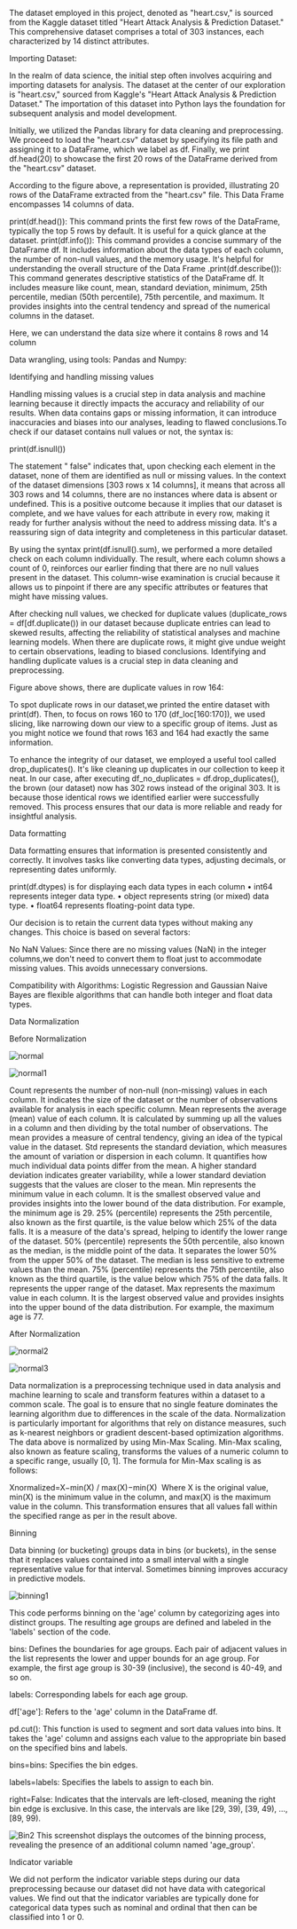 The dataset employed in this project, denoted as "heart.csv," is sourced from the Kaggle dataset titled "Heart Attack Analysis & Prediction Dataset." This comprehensive dataset comprises a total of 303 instances, each characterized by 14 distinct attributes.

Importing Dataset:

In the realm of data science, the initial step often involves acquiring and importing datasets for analysis. The dataset at the center of our exploration is "heart.csv," sourced from Kaggle's "Heart Attack Analysis & Prediction Dataset." The importation of this dataset into Python lays the foundation for subsequent analysis and model development.


Initially, we utilized the Pandas library for data cleaning and preprocessing. We proceed to load the "heart.csv" dataset by specifying its file path and assigning it to a DataFrame, which we label as df. Finally, we print df.head(20) to showcase the first 20 rows of the DataFrame derived from the "heart.csv" dataset.

According to the figure above, a representation is provided, illustrating 20 rows of the DataFrame extracted from the "heart.csv" file. This Data Frame encompasses 14 columns of data.

print(df.head()): This command prints the first few rows of the DataFrame, typically the top 5 rows by default. It is useful for a quick glance at the dataset.
print(df.info()): This command provides a concise summary of the DataFrame df. It includes information about the data types of each column, the number of non-null values, and the memory usage. It's helpful for understanding the overall structure of the Data Frame
.print(df.describe()): This command generates descriptive statistics of the DataFrame df. It includes measure like count, mean, standard deviation, minimum, 25th percentile, median (50th percentile), 75th percentile, and maximum. It provides insights into the central tendency and spread of the numerical columns in the dataset.

Here, we can understand the data size where it contains 8 rows and 14 column


Data wrangling, using tools: Pandas and Numpy:

Identifying and handling missing values

Handling missing values is a crucial step in data analysis and machine learning because it directly impacts the accuracy and reliability of our results. When data contains gaps or missing information, it can introduce inaccuracies and biases into our analyses, leading to flawed conclusions.To check if our dataset contains null values or not, the syntax is:

print(df.isnull())


The statement " false" indicates that, upon checking each element in the dataset, none of them are identified as null or missing values. In the context of the dataset dimensions [303 rows x 14 columns], it means that across all 303 rows and 14 columns, there are no instances where data is absent or undefined. This is a positive outcome because it implies that our dataset is complete, and we have values for each attribute in every row, making it ready for further analysis without the need to address missing data. It's a reassuring sign of data integrity and completeness in this particular dataset.



By using the syntax print(df.isnull().sum), we performed a more detailed check on each column individually. The result, where each column shows a count of 0, reinforces our earlier finding that there are no null values present in the dataset. This column-wise examination is crucial because it allows us to pinpoint if there are any specific attributes or features that might have missing values.





After checking null values, we checked for duplicate values (duplicate_rows = df[df.duplicate()) in our dataset because duplicate entries can lead to skewed results, affecting the reliability of statistical analyses and machine learning models. When there are duplicate rows, it might give undue weight to certain observations, leading to biased conclusions. Identifying and handling duplicate values is a crucial step in data cleaning and preprocessing.


Figure above shows, there are duplicate values in row 164:


To spot duplicate rows in our dataset,we printed the entire dataset with print(df). Then, to focus on rows 160 to 170 (df_loc[160:170]), we used slicing, like narrowing down our view to a specific group of items. Just as you might notice we found that rows 163 and 164 had exactly the same information.


To enhance the integrity of our dataset, we employed a useful tool called drop_duplicates(). It's like cleaning up duplicates in our collection to keep it neat. In our case, after executing df_no_duplicates = df.drop_duplicates(), the brown (our dataset) now has 302 rows instead of the original 303. It is because those identical rows we identified earlier were successfully removed. This process ensures that our data is more reliable and ready for insightful analysis.








Data formatting

Data formatting ensures that information is presented consistently and correctly. It involves tasks like converting data types, adjusting decimals, or representing dates uniformly.




print(df.dtypes) is for displaying each data types in each column
•	int64 represents integer data type.
•	object represents string (or mixed) data type.
•	float64 represents floating-point data type.

Our decision is to retain the current data types without making any changes. This choice is based on several factors:

No NaN Values:
Since there are no missing values (NaN) in the integer columns,we don't need to convert them to float just to accommodate missing values. This avoids unnecessary conversions.

Compatibility with Algorithms:
Logistic Regression and Gaussian Naive Bayes are flexible algorithms that can handle both integer and float data types.
 


Data Normalization


Before Normalization


![normal](https://drive.google.com/uc?id=1bWFi6qzlx0geIMe55Z9nkWM43fLjJggx)

![normal1](https://drive.google.com/uc?id=1_p-av6KrQkfz6afYKjxp-E8PRIB22BnW)





Count represents the number of non-null (non-missing) values in each column. It indicates the size of the dataset or the number of observations available for analysis in each specific column. 
Mean represents the average (mean) value of each column. It is calculated by summing up all the values in a column and then dividing by the total number of observations. The mean provides a measure of central tendency, giving an idea of the typical value in the dataset.
Std represents the standard deviation, which measures the amount of variation or dispersion in each column. It quantifies how much individual data points differ from the mean. A higher standard deviation indicates greater variability, while a lower standard deviation suggests that the values are closer to the mean.
Min represents the minimum value in each column. It is the smallest observed value and provides insights into the lower bound of the data distribution. For example, the minimum age is 29.
25% (percentile) represents the 25th percentile, also known as the first quartile, is the value below which 25% of the data falls. It is a measure of the data's spread, helping to identify the lower range of the dataset.
50% (percentile) represents the 50th percentile, also known as the median, is the middle point of the data. It separates the lower 50% from the upper 50% of the dataset. The median is less sensitive to extreme values than the mean.
75% (percentile) represents the 75th percentile, also known as the third quartile, is the value below which  75% of the data falls. It represents the upper range of the dataset.
Max represents the maximum value in each column. It is the largest observed value and provides insights into the upper bound of the data distribution. For example, the maximum age is 77.

After Normalization

![normal2](https://drive.google.com/uc?id=19mr4gJ-6HR-OQ5s_r9FIbgqjX_iM3spk)


![normal3](https://drive.google.com/uc?id=1tYnyfJkkCqKzj3_euwzWOEBjxEakOEVy)


Data normalization is a preprocessing technique used in data analysis and machine learning to scale and transform features within a dataset to a common scale. The goal is to ensure that no single feature dominates the learning algorithm due to differences in the scale of the data. Normalization is particularly important for algorithms that rely on distance measures, such as k-nearest neighbors or gradient descent-based optimization algorithms. The data above is normalized by using Min-Max Scaling. 
Min-Max scaling, also known as feature scaling, transforms the values of a numeric column to a specific range, usually [0, 1]. The formula for Min-Max scaling is as follows:

Xnormalized=X−min(X) / max(X)−min(X)
​
Where X is the original value, min(X) is the minimum value in the column, and max(X) is the maximum value in the column. This transformation ensures that all values fall within the specified range as per in the result above.

Binning

Data binning (or bucketing) groups data in bins (or buckets), in the sense that it replaces values contained into a small interval with a single representative value for that interval. Sometimes binning improves accuracy in predictive models.

![binning1](https://drive.google.com/uc?id=1T1veVSH_CPj7uC9DrBo4kk9GFSc_DPnx)




This code performs binning on the 'age' column by categorizing ages into distinct groups. The resulting age groups are defined and labeled in the 'labels' section of the code.

bins: Defines the boundaries for age groups. Each pair of adjacent values in the list represents the lower and upper bounds for an age group. For example, the first age group is 30-39 (inclusive), the second is 40-49, and so on.

labels: Corresponding labels for each age group.

df['age']: Refers to the 'age' column in the DataFrame df.

pd.cut(): This function is used to segment and sort data values into bins. It takes the 'age' column and assigns each value to the appropriate bin based on the specified bins and labels.

bins=bins: Specifies the bin edges.

labels=labels: Specifies the labels to assign to each bin.

right=False: Indicates that the intervals are left-closed, meaning the right bin edge is exclusive. In this case, the intervals are like [29, 39), [39, 49), ..., [89, 99).

![Bin2](https://drive.google.com/uc?id=1CwwV5QYJsoOYyMN9KVpH5Or4-i7msg8T)
This screenshot displays the outcomes of the binning process, revealing the presence of an additional column named 'age_group'.

Indicator variable

We did not perform the indicator variable steps during our data preprocessing because our dataset did not have data with categorical values. We find out that the indicator variables are typically done for categorical data types such as nominal and ordinal that then can be classified into 1 or 0.



